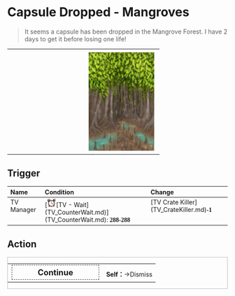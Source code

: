 # Capsule Dropped - Mangroves  
> It seems a capsule has been dropped in the Mangrove Forest. I have 2 days to get it before losing one life!  
  
<table class="table table-bordered" data-toggle="table"  data-show-header="false"><thead style="display:none"><tr ><th  style="width:50%;text-align:left;vertical-align:top;"  data-sortable="true"  >title</th><th  style="width:50%;text-align:left;vertical-align:top;"  ></th></tr></thead><tr ><td  style="width:50%;text-align:left;vertical-align:top;"  ></td><td  style="width:50%;text-align:left;vertical-align:top;"  ><div style="float:right; margin:5px"><div class="gamecard" style="width:150px; height:225px;"><a href="Event_TVPackageMangroves.md" style="color:black"><img decoding="async" src="../wiki/Sprite/Mangroves.png" class="cardimage" style="max-width:150px;max-height:225px;"><span style="font-size: 25px;">Capsule Dropped - Mangroves</span></a></div></div></td></tr></tbody></table>  
  
## Trigger  
<table class="table table-bordered" data-toggle="table"  ><thead style=""><tr ><th  style="text-align:left;vertical-align:top;"  >Name</th><th  style="text-align:left;vertical-align:top;"  >Condition</th><th  style="text-align:left;vertical-align:top;"  >Change</th></tr></thead><tr ><td  style="text-align:left;vertical-align:top;"  >TV Manager</td><td  style="text-align:left;vertical-align:top;"  >[<div style="width:20px;display:inline-block;text-align:center"><img decoding="async" src="../wiki/Sprite/AlarmClock.png" href="a.md" style="max-width:20px;max-height:20px;"></div>[TV - Wait](TV_CounterWait.md)](TV_CounterWait.md): <span style="font-family:ui-monospace"><b>288-288</b></span></td><td  style="text-align:left;vertical-align:top;"  >[TV Crate Killer](TV_CrateKiller.md)<span style="font-family:ui-monospace"><b>-1</b></span></td></tr></tbody></table>  
  
## Action  
<div  style="border:1px solid #BBB"><table><tr><td rowspan="2" style="width:200px;text-align:center;font-size:1.3em;font-weight:bold"><div style="padding:5px;border:1px dashed #333"><div>Continue</div></div></td><td></td></tr><tr><td><b>Self：</b>→Dismiss</td></tr></table></div>  
  
  


<script>document.title="Capsule Dropped - Mangroves - Card Survival Wiki";</script>